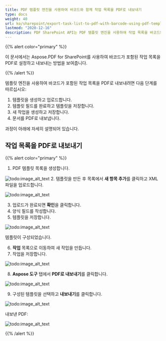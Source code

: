 ```yaml
---
title: PDF 템플릿 엔진을 사용하여 바코드와 함께 작업 목록을 PDF로 내보내기
type: docs
weight: 40
url: ko/sharepoint/export-task-list-to-pdf-with-barcode-using-pdf-template-engine/
lastmod: "2020-12-16"
description: PDF SharePoint API는 PDF 템플릿 엔진을 사용하여 작업 목록을 바코드와 함께 PDF로 내보낼 수 있습니다.
---
```


{{% alert color="primary" %}}

이 문서에서는 Aspose.PDF for SharePoint를 사용하여 바코드가 포함된 작업 목록을 PDF로 설정하고 내보내는 방법을 보여줍니다.

{{% /alert %}}

템플릿 엔진을 사용하여 바코드가 포함된 작업 목록을 PDF로 내보내려면 다음 단계를 따르십시오:

1. 템플릿을 생성하고 업로드합니다.
1. 템플릿 필드를 완료하고 템플릿을 저장합니다.
1. 새 작업을 생성하고 저장합니다.
1. 문서를 PDF로 내보냅니다.

과정이 아래에 자세히 설명되어 있습니다.

## **작업 목록을 PDF로 내보내기**

{{% alert color="primary" %}}

1. PDF 템플릿 목록을 생성합니다.

![todo:image_alt_text](export-task-list-to-pdf-with-barcode-using-pdf-template-engine_1.png)
2. 템플릿을 만든 후 목록에서 **새 항목 추가**를 클릭하고 XML 파일을 업로드합니다.

![todo:image_alt_text](export-task-list-to-pdf-with-barcode-using-pdf-template-engine_2.png)

3. 업로드가 완료되면 **확인**을 클릭합니다.  
4. 양식 필드를 작성합니다.  
5. 템플릿을 저장합니다.

![todo:image_alt_text](export-task-list-to-pdf-with-barcode-using-pdf-template-engine_3.png)

템플릿이 구성되었습니다.

6. **작업** 목록으로 이동하여 새 작업을 만듭니다.  
7. 작업을 저장합니다.

![todo:image_alt_text](export-task-list-to-pdf-with-barcode-using-pdf-template-engine_4.png)

8. **Aspose 도구** 탭에서 **PDF로 내보내기**를 클릭합니다.

![todo:image_alt_text](export-task-list-to-pdf-with-barcode-using-pdf-template-engine_5.png)

9. 구성된 템플릿을 선택하고 **내보내기**를 클릭합니다.

![todo:image_alt_text](export-task-list-to-pdf-with-barcode-using-pdf-template-engine_6.png)

내보낸 PDF:

![todo:image_alt_text](export-task-list-to-pdf-with-barcode-using-pdf-template-engine_7.png)

{{% /alert %}}